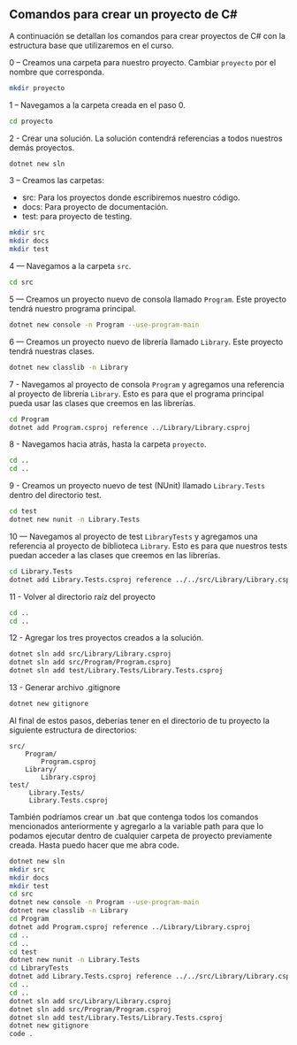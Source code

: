 ## Comandos para crear un proyecto de C#

A continuación se detallan los comandos para crear proyectos de C# con la estructura base que utilizaremos en el curso.

0 – Creamos una carpeta para nuestro proyecto. Cambiar `proyecto` por el nombre que corresponda.

```bash
mkdir proyecto
```

1 – Navegamos a la carpeta creada en el paso 0.

```bash
cd proyecto
```

2 - Crear una solución. La solución contendrá referencias a todos nuestros demás proyectos.

```bash
dotnet new sln
```

3 – Creamos las carpetas:
- src: Para los proyectos donde escribiremos nuestro código.
- docs: Para proyecto de documentación.
- test: para proyecto de testing.

```bash
mkdir src
mkdir docs
mkdir test
```

4 — Navegamos a la carpeta `src`.

```bash
cd src
```

5 — Creamos un proyecto nuevo de consola llamado `Program`. Este proyecto tendrá nuestro programa principal.

```bash
dotnet new console -n Program --use-program-main
```

6 — Creamos un proyecto nuevo de librería llamado `Library`. Este proyecto tendrá nuestras clases.

```bash
dotnet new classlib -n Library
```

7 - Navegamos al proyecto de consola `Program` y agregamos una referencia al proyecto de librería `Library`. Esto es para que el programa principal pueda usar las clases que creemos en las librerías.

```bash
cd Program
dotnet add Program.csproj reference ../Library/Library.csproj
```

8 - Navegamos hacia atrás, hasta la carpeta `proyecto`.

```bash
cd ..
cd ..
```

9 - Creamos un proyecto nuevo de test (NUnit) llamado `Library.Tests` dentro del directorio test.

```bash
cd test
dotnet new nunit -n Library.Tests
```

10 — Navegamos al proyecto de test `LibraryTests` y agregamos una referencia al proyecto de biblioteca `Library`. Esto es para que nuestros tests puedan acceder a las clases que creemos en las librerías.

```bash
cd Library.Tests
dotnet add Library.Tests.csproj reference ../../src/Library/Library.csproj
```

11 - Volver al directorio raíz del proyecto

```bash
cd ..
cd ..
```

12 - Agregar los tres proyectos creados a la solución.

```bash
dotnet sln add src/Library/Library.csproj
dotnet sln add src/Program/Program.csproj
dotnet sln add test/Library.Tests/Library.Tests.csproj
```

13 - Generar archivo .gitignore
```bash
dotnet new gitignore
```

Al final de estos pasos, deberías tener en el directorio de tu proyecto la siguiente estructura de directorios:

```
src/
    Program/
        Program.csproj
    Library/
        Library.csproj
test/
     Library.Tests/
     Library.Tests.csproj
```

También podríamos crear un .bat que contenga todos los comandos mencionados anteriormente y agregarlo a la variable path para que lo podamos ejecutar dentro de cualquier carpeta de proyecto previamente creada. Hasta puedo hacer que me abra code.

```bash
dotnet new sln
mkdir src
mkdir docs
mkdir test
cd src
dotnet new console -n Program --use-program-main
dotnet new classlib -n Library
cd Program
dotnet add Program.csproj reference ../Library/Library.csproj
cd ..
cd ..
cd test
dotnet new nunit -n Library.Tests
cd LibraryTests
dotnet add Library.Tests.csproj reference ../../src/Library/Library.csproj
cd ..
cd ..
dotnet sln add src/Library/Library.csproj
dotnet sln add src/Program/Program.csproj
dotnet sln add test/Library.Tests/Library.Tests.csproj
dotnet new gitignore
code .
```